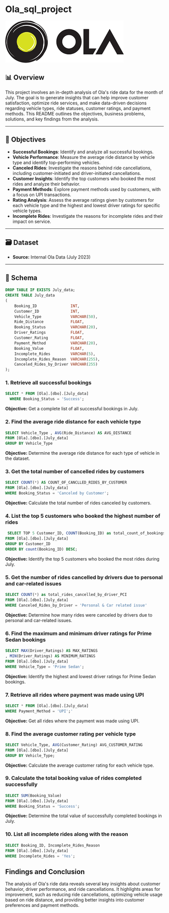# Ola_sql_project

![Ola Logo](https://github.com/Sachaitlikhi/Ola_sql_project/blob/main/images.png)


## 📊 Overview

This project involves an in-depth analysis of Ola's ride data for the month of July. The goal is to generate insights that can help improve customer satisfaction, optimize ride services, and make data-driven decisions regarding vehicle types, ride statuses, customer ratings, and payment methods. This README outlines the objectives, business problems, solutions, and key findings from the analysis.

---

## 🎯 Objectives

- **Successful Bookings**: Identify and analyze all successful bookings.
- **Vehicle Performance**: Measure the average ride distance by vehicle type and identify top-performing vehicles.
- **Canceled Rides**: Investigate the reasons behind ride cancellations, including customer-initiated and driver-initiated cancellations.
- **Customer Insights**: Identify the top customers who booked the most rides and analyze their behavior.
- **Payment Methods**: Explore payment methods used by customers, with a focus on UPI transactions.
- **Rating Analysis**: Assess the average ratings given by customers for each vehicle type and the highest and lowest driver ratings for specific vehicle types.
- **Incomplete Rides**: Investigate the reasons for incomplete rides and their impact on service.

---

## 🗃️ Dataset

- **Source:** Internal Ola Data (July 2023)

---

## 🧱 Schema

```sql
DROP TABLE IF EXISTS July_data;
CREATE TABLE July_data
(
    Booking_ID               INT,
    Customer_ID              INT,
    Vehicle_Type             VARCHAR(50),
    Ride_Distance            FLOAT,
    Booking_Status           VARCHAR(20),
    Driver_Ratings           FLOAT,
    Customer_Rating          FLOAT,
    Payment_Method           VARCHAR(20),
    Booking_Value            FLOAT,
    Incomplete_Rides         VARCHAR(5),
    Incomplete_Rides_Reason  VARCHAR(255),
    Canceled_Rides_by_Driver VARCHAR(255)
);
```



### 1. Retrieve all successful bookings

```sql
SELECT * FROM [Ola].[dbo].[July_data]
  WHERE Booking_Status = 'Success';
```

**Objective:** Get a complete list of all successful bookings in July.


### 2. Find the average ride distance for each vehicle type

```sql
SELECT Vehicle_Type , AVG(Ride_Distance) AS AVG_DISTANCE
FROM [Ola].[dbo].[July_data]
GROUP BY Vehicle_Type 
```

**Objective:** Determine the average ride distance for each type of vehicle in the dataset.



### 3. Get the total number of cancelled rides by customers

```sql
SELECT COUNT(*) AS COUNT_OF_CANCLLED_RIDES_BY_CUSTOMER 
FROM [Ola].[dbo].[July_data]
WHERE Booking_Status = 'Canceled by Customer';
```

**Objective:**  Calculate the total number of rides canceled by customers.

### 4. List the top 5 customers who booked the highest number of rides

```sql
 SELECT TOP 5 Customer_ID, COUNT(Booking_ID) as total_count_of_bookings
FROM [Ola].[dbo].[July_data]
GROUP BY Customer_ID
ORDER BY count(Booking_ID) DESC;
```

**Objective:** Identify the top 5 customers who booked the most rides during July.

### 5. Get the number of rides cancelled by drivers due to personal and car-related issues

```sql
SELECT COUNT(*) as total_rides_cancelled_by_driver_PCI
FROM [Ola].[dbo].[July_data]
WHERE Canceled_Rides_by_Driver = 'Personal & Car related issue'
```

**Objective:** Determine how many rides were canceled by drivers due to personal and car-related issues.

### 6. Find the maximum and minimum driver ratings for Prime Sedan bookings

```sql
SELECT MAX(Driver_Ratings) AS MAX_RATINGS
, MIN(Driver_Ratings) AS MINIMUM_RATINGS
FROM [Ola].[dbo].[July_data]
WHERE Vehicle_Type = 'Prime Sedan';
```

**Objective:** Identify the highest and lowest driver ratings for Prime Sedan bookings.

### 7. Retrieve all rides where payment was made using UPI

```sql
SELECT * FROM [Ola].[dbo].[July_data]
WHERE Payment_Method = 'UPI';'
```

**Objective:** Get all rides where the payment was made using UPI.


### 8. Find the average customer rating per vehicle type

```sql
SELECT Vehicle_Type, AVG(Customer_Rating) AVG_CUSTOMER_RATING
FROM [Ola].[dbo].[July_data]
GROUP BY Vehicle_Type;
```

**Objective:** Calculate the average customer rating for each vehicle type.

### 9. Calculate the total booking value of rides completed successfully

```sql
SELECT SUM(Booking_Value)
FROM [Ola].[dbo].[July_data]
WHERE Booking_Status = 'Success';

```

**Objective:** Determine the total value of successfully completed bookings in July.

### 10. List all incomplete rides along with the reason

```sql
SELECT Booking_ID, Incomplete_Rides_Reason
FROM [Ola].[dbo].[July_data]
WHERE Incomplete_Rides = 'Yes';
```

## Findings and Conclusion

The analysis of Ola's ride data reveals several key insights about customer behavior, driver performance, and ride cancellations. It highlights areas for improvement, such as reducing ride cancellations, optimizing vehicle usage based on ride distance, and providing better insights into customer preferences and payment methods.

